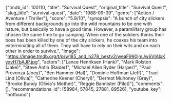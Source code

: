 {"tmdb_id": 100110, "title": "Survival Quest", "original_title": "Survival Quest", "slug_title": "survival-quest", "date": "1988-09-09", "genre": ["Action / Aventure / Thriller"], "score": "5.9/10", "synopsis": "A bunch of city slickers from different backgrounds go into the wild mountains to be one with nature, but basically to have a good time. However, a paramilitary group has chosen the same time to go camping. When one of the soldiers thinks their boss has been killed by one of the city slickers, he coaxes his team into exterminating all of them. They will have to rely on their wits and on each other in order to survive.", "image": "https://image.tmdb.org/t/p/w185_and_h278_bestv2/weaF990jmJw6VIAlxKyxvH7bAJP.jpg", "actors": ["Lance Henriksen (Hank)", "Mark Rolston (Jake)", "Steve Antin (Raider)", "Michael Allen Ryder (Harper)", "Paul Provenza (Joey)", "Ben Hammer (Hal)", "Dominic Hoffman (Jeff)", "Traci Lind (Olivia)", "Catherine Keener (Cheryl)", "Dermot Mulroney (Gray)", "Brooke Bundy (Olivia's Mother)", "Reggie Bannister (Pilot)"], "comments": [], "recommandations_id": [58984, 57845, 27881, 89526], "youtube_key": "notfound"}
